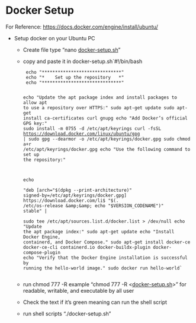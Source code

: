 <h1 id="docker-setup">Docker Setup</h1>
<p>For Reference: <a href="https://docs.docker.com/engine/install/ubuntu/">https://docs.docker.com/engine/install/ubuntu/</a></p>
<ul>
<li>Setup docker on your Ubuntu PC
<ul>
<li>
<p>Create file type “nano  <a href="http://docker-setup.sh">docker-setup.sh</a>”</p>
</li>
<li>
<p>copy and paste it in docker-setup.sh`#!/bin/bash</p>
<pre><code> echo "******************************"
 echo "*    Set up the repository   *"
 echo "******************************"

 echo "Update the apt package index and install packages to allow apt to use a repository over HTTPS:"
 sudo apt-get update
 sudo apt-get install ca-certificates curl gnupg
 echo "Add Docker’s official GPG key:"
 sudo install -m 0755 -d /etc/apt/keyrings
 curl -fsSL https://download.docker.com/linux/ubuntu/gpg | sudo gpg --dearmor -o /etc/apt/keyrings/docker.gpg
 sudo chmod a+r /etc/apt/keyrings/docker.gpg
 echo "Use the following command to set up the repository:"

 echo \
    "deb [arch="$(dpkg --print-architecture)" signed-by=/etc/apt/keyrings/docker.gpg] https://download.docker.com/li$
    "$(. /etc/os-release &amp;&amp; echo "$VERSION_CODENAME")" stable" | \
    sudo tee /etc/apt/sources.list.d/docker.list &gt; /dev/null
 echo "Update the apt package index:"
 sudo apt-get update
 echo "Install Docker Engine, containerd, and Docker Compose."
 sudo apt-get install docker-ce docker-ce-cli containerd.io docker-buildx-plugin docker-compose-plugin
 echo "Verify that the Docker Engine installation is successful by running the hello-world image."
 sudo docker run hello-world`
</code></pre>
</li>
<li>
<p>run chmod 777 -R  example “chmod 777 -R &lt;<a href="http://docker-setup.sh">docker-setup.sh</a>&gt;”  for readable, writable, and executable by all user</p>
</li>
<li>
<p>Check the text if it’s green meaning can run the shell script</p>
</li>
<li>
<p>run shell scripts “./docker-setup.sh”</p>
</li>
</ul>
</li>
</ul>

